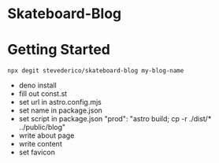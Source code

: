 # Skateboard-Blog

# Getting Started

```shell
npx degit stevederico/skateboard-blog my-blog-name
```

- deno install
- fill out const.st
- set url in astro.config.mjs
- set name in package.json
- set script in package.json "prod": "astro build;  cp -r ./dist/* ../public/blog"
- write about page
- write content
- set favicon
